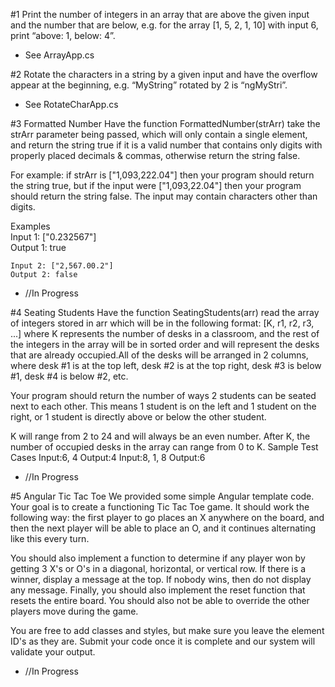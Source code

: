 #1 Print the number of integers in an array that are above the given input and the number that are below, e.g. for the array [1, 5, 2, 1, 10] with input 6, print “above: 1, below: 4”.
  - See ArrayApp.cs

#2 Rotate the characters in a string by a given input and have the overflow appear at the beginning, e.g. “MyString” rotated by 2 is “ngMyStri”.
  - See RotateCharApp.cs

#3  Formatted Number
  Have the function FormattedNumber(strArr) take the strArr parameter being passed, which will only contain a single element, and return the string true if it is a valid number that contains only digits with properly placed decimals & commas, otherwise return the string false.                   

For example: if strArr is ["1,093,222.04"] then your program should return the string true, but if the input were ["1,093,22.04"] then your program should return the string   false. The input may contain characters other than digits.                                                 

  Examples                                                     
    Input 1: ["0.232567"]                                        
    Output 1: true                                               
                                                             
    Input 2: ["2,567.00.2"]                                      
    Output 2: false
  - //In Progress

#4 Seating Students
  Have the function SeatingStudents(arr) read the array of integers stored in arr which will be in the following format: [K, r1, r2, r3, ...] where K represents the number of desks in a classroom, and the rest of the integers in the array will be in sorted order and will represent the desks that are already occupied.All of the desks will be arranged in 2 columns, where desk #1 is at the top left, desk #2 is at the top right, desk #3 is below #1, desk #4 is below #2, etc. 

  Your program should return the number of ways 2 students can be seated next to each other. This means 1 student is on the left and 1 student on the right, or 1 student is directly above or below the other student.

  K will range from 2 to 24 and will always be an even number. After K, the number of occupied desks in the array can range from 0 to K. 
        Sample Test Cases
        Input:6, 4
        Output:4
        Input:8, 1, 8
        Output:6
  - //In Progress

#5 Angular Tic Tac Toe
  We provided some simple Angular template code. Your goal is to create a functioning Tic Tac Toe game. It should work the following way: the first player to go places an X anywhere on the board, and then the next player will be able to place an O, and it continues alternating like this every turn.

  You should also implement a function to determine if any player won by getting 3 X's or O's in a diagonal, horizontal, or vertical row. If there is a winner, display a message at the top. If nobody wins, then do not display any message. Finally, you should also implement the reset function that resets the entire board. You should also not be able to override the other players move during the game.

  You are free to add classes and styles, but make sure you leave the element ID's as they are. Submit your code once it is complete and our system will validate your output.
  - //In Progress
